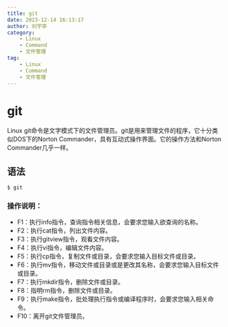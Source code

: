 ```yaml
---
title: git
date: 2023-12-14 16:13:17
author: 刘宇亭
category:
    - Linux
    - Command
    - 文件管理
tag:
    - Linux
    - Command
    - 文件管理
---
```

# git


Linux git命令是文字模式下的文件管理员。git是用来管理文件的程序，它十分类似DOS下的Norton Commander，具有互动式操作界面。它的操作方法和Norton Commander几乎一样。

## 语法

```shell
$ git
```

### 操作说明：

- F1：执行info指令，查询指令相关信息，会要求您输入欲查询的名称。
- F2：执行cat指令，列出文件内容。
- F3：执行gitview指令，观看文件内容。
- F4：执行vi指令，编辑文件内容。
- F5：执行cp指令，复制文件或目录，会要求您输入目标文件或目录。
- F6：执行mv指令，移动文件或目录或是更改其名称，会要求您输入目标文件或目录。
- F7：执行mkdir指令，删除文件或目录。
- F8：指明rm指令，删除文件或目录。
- F9：执行make指令，批处理执行指令或编译程序时，会要求您输入相关命令。
- F10：离开git文件管理员。